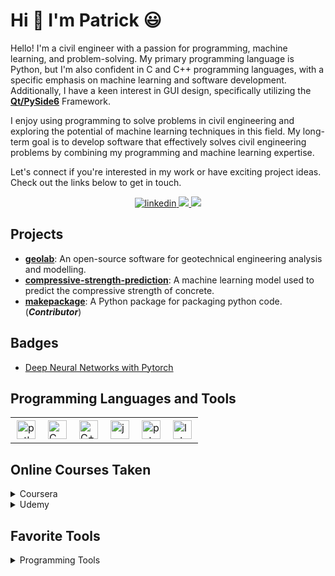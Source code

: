 # Hi :wave: I'm Patrick :smiley:

Hello! I'm a civil engineer with a passion for programming, machine learning,
and problem-solving. My primary programming language is Python, but I'm also
confident in C and C++ programming languages, with a specific emphasis on
machine learning and software development. Additionally, I have a keen interest
in GUI design, specifically utilizing the
[**Qt/PySide6**](https://wiki.qt.io/Qt_for_Python) Framework.

I enjoy using programming to solve problems in civil engineering and exploring
the potential of machine learning techniques in this field. My long-term goal is
to develop software that effectively solves civil engineering problems by
combining my programming and machine learning expertise.

Let's connect if you're interested in my work or have exciting project ideas.
Check out the links below to get in touch.

<p align="center">
  <a href="https://www.linkedin.com/in/patrickboateng/">
  <img src="https://img.shields.io/badge/-Linkedin-blue?style=flat-square&logo=linkedin" alt="linkedin">
  </a>
  <a href="mailto:boatengpato.pb@gmail.com">
  <img src="https://img.shields.io/badge/-Email-red?style=flat-square&logo=gmail&logoColor=white">
  </a>
  <a href="https://pypi.org/user/Pato546/">
  <img src="https://img.shields.io/badge/PyPi-Pato546-blue?style=flat-square&logo=pypi&logoColor=white">
  </a>
</p>

## Projects

- [**geolab**](https://github.com/patrickboateng/geolab): An open-source software for geotechnical
  engineering analysis and modelling.
- [**compressive-strength-prediction**](https://github.com/patrickboateng/compressive-strength-prediction):
  A machine learning model used to predict the compressive strength of concrete.
- [**makepackage**](https://github.com/patrickboateng/makepackage): A Python package for packaging python
  code. (_**Contributor**_)

## Badges

- [Deep Neural Networks with Pytorch](https://www.credly.com/badges/ed780275-1244-4d75-98c7-5e18e8be527a/public_url)

## Programming Languages and Tools

<table>
  <tr>
      <td>
        <img style="padding:2px" alt="python" width=30
        src="https://cdn.jsdelivr.net/gh/devicons/devicon/icons/python/python-original.svg" />
      </td>
      <td>
        <img style="padding:2px" alt="C" width=30
        src="https://cdn.jsdelivr.net/gh/devicons/devicon/icons/c/c-original.svg" />
      <td>
        <img style="padding:2px" alt="C++" width=30
        src="https://cdn.jsdelivr.net/gh/devicons/devicon/icons/cplusplus/cplusplus-original.svg" />
      </td>
      </td>
      <td>
        <img style="padding:2px" alt="javascript" width=30
        src="https://cdn.jsdelivr.net/gh/devicons/devicon/icons/javascript/javascript-original.svg" />
      </td>
      <td>
        <img style="padding:2px" alt="pytorch" width=30
        src="https://cdn.jsdelivr.net/gh/devicons/devicon/icons/pytorch/pytorch-original.svg" />
      </td>
      <td>
      <img style="padding:2px;" alt="latex" width=30
      src="https://cdn.jsdelivr.net/gh/devicons/devicon/icons/latex/latex-original.svg" />
      </td>
    </tr>
</table>

## Online Courses Taken

<details>
<summary>Coursera</summary>

- [Deep Neural Networks with PyTorch](https://www.coursera.org/account/accomplishments/certificate/VW9E3WQXYPJ9)
- [Introduction to Git and GitHub](https://www.coursera.org/account/accomplishments/certificate/3H3N24N688CQ)
- [Advanced Learning Algorithms](https://www.coursera.org/account/accomplishments/certificate/7PRNGGJZ7YBR)
- [Supervised Machine Learning: Regression and Classification](https://www.coursera.org/account/accomplishments/certificate/VD8VT99H89J5)
- [Unsupervised Learning, Recommenders, Reinforcement Learning](https://www.coursera.org/account/accomplishments/certificate/CTH6L4SBUL7S)
- [Crash Course on Python](https://www.coursera.org/account/accomplishments/certificate/ULTQVPQLDMZU)

</details>

<details>
<summary>Udemy</summary>

- [Python 3: Deep Dive (Part 1 - Functional)](https://www.ude.my/UC-c0114c31-35a0-48c1-b37c-b605c3833115)
- [Python 3: Deep Dive (Part 2 - Iterations, Generators)](https://www.ude.my/UC-4b0173b9-d135-4948-ad1f-69d81229aca8/)
- [Python 3: Deep Dive (Part 3 - Hash Maps)](https://www.ude.my/UC-d4fe2222-f0ef-470c-b773-de4652db75e6/)
- [Python 3: Deep Dive (Part 4 - OOP)](https://www.udemy.com/share/101JqY3@vEMPJ2-zJsp2y3mJDIDM6l-Ho6c4wE2Klw9pwmXIHQWtoO0WR0drUVrRz5HpgX731g==/)
- [Clean Code](https://www.ude.my/UC-abdddf56-dea4-4cab-8a3c-aa9a77d137ca/)
- [Mastering Visual Studio Code](https://www.ude.my/UC-3bfda196-80b0-4850-a7c9-364af94118ec/)
- [Master Microsoft Excel Macros and Excel VBA](https://www.ude.my/UC-d24d042c-9242-472e-9360-11ede0c2e2dd/)
- [VBA Excel Programming - The Complete Guide](https://www.ude.my/UC-a57da340-c556-4fc6-b8db-ddc0915614c1/)
- [Git & Github - The Practical Guide](https://www.ude.my/UC-03f29387-390a-488f-89dd-2a82758c96a0)

</details>

## Favorite Tools

<details>
<summary>Programming Tools</summary>

- **Programming Languages**: [Python](https://www.python.org/), [C++](https://www.isocpp.org)
- **Machine Learning Frameworks**: [Scikit-Learn](https://scikit-learn.org/), [Pytorch](https://pytorch.org/)
- **IDEs / TextEditors**: [Pycharm](https://www.jetbrains.com/pycharm/), [VSCode](https://code.visualstudio.com/), [Neovim](https://neovim.io/)
- **Build Tool**: [pip](https://pip.pypa.io/en/stable/), [pyinstaller](https://pyinstaller.org/en/stable/), [Makefile](https://gnu.org/software/make)
- **Rest API**: [FastAPI](https://fastapi.tiangolo.com/)
- **Python Code Documentation**: [Sphinx](https://www.sphinx-doc.org/en/master/)
- **Python Docstring Format**: [Sphinx](https://sphinx-rtd-tutorial.readthedocs.io/en/latest/docstrings.html)
- **Python Code Formatter**: [Black](https://black.readthedocs.io/en/stable/), [Isort](https://pycqa.github.io/isort)
- **Python GUI Framework**: [Qt/PySide6](https://wiki.qt.io/Qt_for_Python)
- **Python Testing Framework**: [Pytest](https://pytest.org)
- **Python Static Type Checker**: [Mypy](https://mypy-lang.org)

</details>
